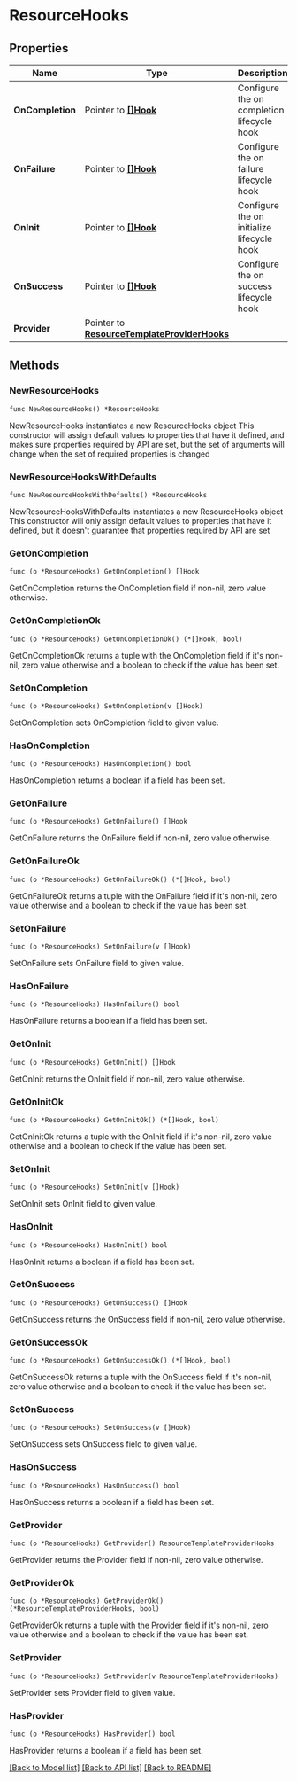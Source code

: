 # ResourceHooks

## Properties

Name | Type | Description | Notes
------------ | ------------- | ------------- | -------------
**OnCompletion** | Pointer to [**[]Hook**](Hook.md) | Configure the on completion lifecycle hook | [optional] 
**OnFailure** | Pointer to [**[]Hook**](Hook.md) | Configure the on failure lifecycle hook | [optional] 
**OnInit** | Pointer to [**[]Hook**](Hook.md) | Configure the on initialize lifecycle hook | [optional] 
**OnSuccess** | Pointer to [**[]Hook**](Hook.md) | Configure the on success lifecycle hook | [optional] 
**Provider** | Pointer to [**ResourceTemplateProviderHooks**](ResourceTemplateProviderHooks.md) |  | [optional] 

## Methods

### NewResourceHooks

`func NewResourceHooks() *ResourceHooks`

NewResourceHooks instantiates a new ResourceHooks object
This constructor will assign default values to properties that have it defined,
and makes sure properties required by API are set, but the set of arguments
will change when the set of required properties is changed

### NewResourceHooksWithDefaults

`func NewResourceHooksWithDefaults() *ResourceHooks`

NewResourceHooksWithDefaults instantiates a new ResourceHooks object
This constructor will only assign default values to properties that have it defined,
but it doesn't guarantee that properties required by API are set

### GetOnCompletion

`func (o *ResourceHooks) GetOnCompletion() []Hook`

GetOnCompletion returns the OnCompletion field if non-nil, zero value otherwise.

### GetOnCompletionOk

`func (o *ResourceHooks) GetOnCompletionOk() (*[]Hook, bool)`

GetOnCompletionOk returns a tuple with the OnCompletion field if it's non-nil, zero value otherwise
and a boolean to check if the value has been set.

### SetOnCompletion

`func (o *ResourceHooks) SetOnCompletion(v []Hook)`

SetOnCompletion sets OnCompletion field to given value.

### HasOnCompletion

`func (o *ResourceHooks) HasOnCompletion() bool`

HasOnCompletion returns a boolean if a field has been set.

### GetOnFailure

`func (o *ResourceHooks) GetOnFailure() []Hook`

GetOnFailure returns the OnFailure field if non-nil, zero value otherwise.

### GetOnFailureOk

`func (o *ResourceHooks) GetOnFailureOk() (*[]Hook, bool)`

GetOnFailureOk returns a tuple with the OnFailure field if it's non-nil, zero value otherwise
and a boolean to check if the value has been set.

### SetOnFailure

`func (o *ResourceHooks) SetOnFailure(v []Hook)`

SetOnFailure sets OnFailure field to given value.

### HasOnFailure

`func (o *ResourceHooks) HasOnFailure() bool`

HasOnFailure returns a boolean if a field has been set.

### GetOnInit

`func (o *ResourceHooks) GetOnInit() []Hook`

GetOnInit returns the OnInit field if non-nil, zero value otherwise.

### GetOnInitOk

`func (o *ResourceHooks) GetOnInitOk() (*[]Hook, bool)`

GetOnInitOk returns a tuple with the OnInit field if it's non-nil, zero value otherwise
and a boolean to check if the value has been set.

### SetOnInit

`func (o *ResourceHooks) SetOnInit(v []Hook)`

SetOnInit sets OnInit field to given value.

### HasOnInit

`func (o *ResourceHooks) HasOnInit() bool`

HasOnInit returns a boolean if a field has been set.

### GetOnSuccess

`func (o *ResourceHooks) GetOnSuccess() []Hook`

GetOnSuccess returns the OnSuccess field if non-nil, zero value otherwise.

### GetOnSuccessOk

`func (o *ResourceHooks) GetOnSuccessOk() (*[]Hook, bool)`

GetOnSuccessOk returns a tuple with the OnSuccess field if it's non-nil, zero value otherwise
and a boolean to check if the value has been set.

### SetOnSuccess

`func (o *ResourceHooks) SetOnSuccess(v []Hook)`

SetOnSuccess sets OnSuccess field to given value.

### HasOnSuccess

`func (o *ResourceHooks) HasOnSuccess() bool`

HasOnSuccess returns a boolean if a field has been set.

### GetProvider

`func (o *ResourceHooks) GetProvider() ResourceTemplateProviderHooks`

GetProvider returns the Provider field if non-nil, zero value otherwise.

### GetProviderOk

`func (o *ResourceHooks) GetProviderOk() (*ResourceTemplateProviderHooks, bool)`

GetProviderOk returns a tuple with the Provider field if it's non-nil, zero value otherwise
and a boolean to check if the value has been set.

### SetProvider

`func (o *ResourceHooks) SetProvider(v ResourceTemplateProviderHooks)`

SetProvider sets Provider field to given value.

### HasProvider

`func (o *ResourceHooks) HasProvider() bool`

HasProvider returns a boolean if a field has been set.


[[Back to Model list]](../README.md#documentation-for-models) [[Back to API list]](../README.md#documentation-for-api-endpoints) [[Back to README]](../README.md)


